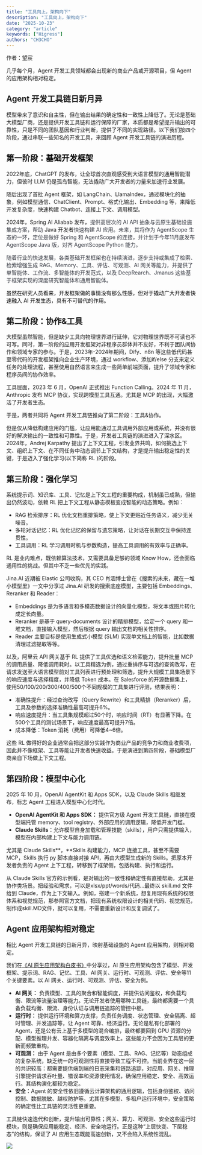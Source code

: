 ```yaml
---
title: "工具向上，架构向下"
description: "工具向上，架构向下"
date: "2025-10-23"
category: "article"
keywords: ["Higress"]
authors: "CH3CHO"
---
```


作者：望宸

几乎每个月，Agent 开发工具领域都会出现新的商业产品或开源项目，但 Agent 的应用架构相对稳定。



## Agent 开发工具链日新月异
模型带来了意识和自主性，但在输出结果的确定性和一致性上降低了。无论是基础大模型厂商，还是提供开发工具链和运行保障的厂家，本质都是希望提升输出的可靠性，只是不同的团队基因和行业判断，提供了不同的实现路径。以下我们按四个阶段，通过串联一些知名的开发工具，来回顾 Agent 开发工具链的演进历程。



## 第一阶段：<font style="color:black;">基础开发框架</font>
2022年底，ChatGPT 的发布，让全球首次直观感受到大语言模型的通用智能潜力，但彼时 LLM 仍是孤岛智能，无法撬动广大开发者的力量来加速行业发展。  


随后出现了首批 Agent 框架，如 LangChain、LlamaIndex，通过模块化的抽象，例如模型通信、ChatClient、Prompt、格式化输出、Embedding 等，来降低开发复杂度，快速构建 Chatbot、连接上下文、调用模型。



2024年，Spring AI Aliabab 发布，<font style="color:rgb(53, 56, 65);">提供高层次的 AI API 抽象与云原生基础设施集成方案，帮助</font> Java 开发者<font style="color:rgb(53, 56, 65);">快速构建 AI 应用。未来，其将作为 AgentScope 生态的一环，定位是做好 Spring 和 AgentScope 的连接，并计划于今年11月底发布 AgentScope Java 版，对齐 AgentScope Python 能力。</font>

<font style="color:rgb(53, 56, 65);"></font>

<font style="color:rgb(53, 56, 65);">随着行业的快速发展，各类基础开发框架也在持续演进，逐步支持或集成了检索、检索增强生成 RAG、Memory、工具、评估、可观测、AI 网关等能力，并提供了单智能体、工作流、多智能体的开发范式，以及 DeepRearch、Jmanus 这些基于框架实现的深度研究智能体和通用智能体。</font>

<font style="color:black;"></font>

<font style="color:black;">虽然在研究人员看来，开发框架做的事情没有那么性感，但对于撬动广大开发者快速融入 AI 开发生态，具有不可替代的作用。</font>



## 第二阶段：协作&工具
大模型虽然智能，但是缺少工具向物理世界进行延伸，它对物理世界既不可读也不可写。同时，第一阶段的应用开发框架对非程序员群体并不友好，不利于团队间协作和领域专家的参与。于是，2023年-2024年期间，Dify、n8n 等这些低代码甚至零代码的开发框架推向企业生产环境，通过 workflow、添加if/else 分支来定义任务的处理流程，甚至使用自然语言来生成一些简单前端页面，提升了领域专家和程序员间的协作效率。



工具层面，2023 年 6 月，OpenAI 正式推出 Function Calling。2024 年 11 月，Anthropic 发布 MCP 协议，实现跨模型工具互通。尤其是 MCP 的出现，大幅激活了开发者生态。



于是，两者共同将 Agent 开发工具链推向了第二阶段：工具&协作。



但是仅从降低构建应用的门槛，让应用能通过工具调用外部应用或系统，并没有很好的解决输出的一致性和可靠性。于是，开发者工具链的演进进入了深水区。2024年，Andrej Karpathy 提出了上下文工程，引发业界共鸣，如何挑选上下文、组织上下文、在不同任务中动态调节上下文结构，才是提升输出稳定性的关键，于是迈入了强化学习(以下简称 RL )的阶段。



## 第三阶段：强化学习
系统提示词、知识库、工具、记忆是上下文工程的重要构成，机制虽已成熟，但输出仍然波动，依赖 RL 把上下文工程从静态模板变成智能的动态策略。例如：



+ RAG 检索排序：RL 优化文档重排策略，使上下文更贴近任务语义，减少无关噪音。
+ 多轮对话记忆：RL 优化记忆的保留与遗忘策略，让对话在长期交互中保持连贯性。
+ 工具调用：RL 学习调用时机与参数构造，提高工具调用的有效率与正确率。



RL 是业内难点，既依赖算法技术，又需要具备足够的领域 Know How，还会面临通用性的挑战。但其中不乏一些优先的实践。



Jina.AI 近期被 Elastic 公司收购，其 CEO 肖涵博士曾在《搜索的未来，藏在一堆小模型里》一文中分享过 Jina.AI 研发的搜索底座模型，主要包括  Embeddings、Reranker 和 Reader：



+ Embeddings 是为多语言和多模态数据设计的向量化模型，将文本或图片转化成定长向量。
+ Reranker 是基于 query-documents 设计的精排模型，给定一个 query 和一堆文档，直接输入模型，然后根据 query 输出文档的相关性排序。
+ Reader 主要目标是使用生成式小模型 (SLM) 实现单文档上的智能，比如数据清理过滤提取等等。



以及，阿里云 API 网关基于 RL 提供了工具优选和语义检索能力，提升批量 MCP 的调用质量、降低调用耗时。以工具精选为例，通过重排序与可选的查询改写，在请求发送至大语言模型前对工具列表进行预处理和筛选，提升大规模工具集场景下的响应速度与选择精度，并降低 Token 成本。在 Salesforce 的开源数据集上，使用50/100/200/300/400/500个不同规模的工具集进行评测，结果表明：



+ 准确性提升：经过查询改写（Query Rewrite）和工具精排（Reranker）后，工具及参数的选择准确性最高可提升6%。
+ 响应速度提升：当工具集规模超过50个时，响应时间（RT）有显著下降。在500个工具的测试场景下，响应速度最高可提升7倍。
+ 成本降低：Token 消耗（费用）可降低4~6倍。



这些 RL 做得好的企业通常会把这部分实践作为商业产品的竞争力和商业收费项，因此并不像框架、工具等能让开发者快速收益。于是演进到第四阶段，基础模型厂商亲自下场做上下文工程。



## 第四阶段：模型中心化
2025 年 10 月，OpenAI AgentKit 和 Apps SDK，以及 Claude Skills 相继发布，标志 Agent 工程进入模型中心化时代。



+ **OpenAI AgentKit 和 Apps SDK：** 提供官方级 Agent 开发工具链，直接在模型端托管 memory、tool registry、外部应用的调用逻辑，降低开发门槛。
+ **Claude Skills**：允许模型自身加载和管理技能（skills），用户只需提供输入，模型在内部构建上下文与能力调用链。



尤其是 Claude Skills**，**Skills 构建能力，MCP 连接工具，甚至不需要 MCP，Skills 执行 py 脚本直接对接 API，再由大模型生成新的 Skills。把原本开发者负责的 Agent 上下工程，转移到了框架侧，包括构建、执行和运行。



从 Claude Skills 官方的示例看，是对输出的一致性和确定性有直接帮助，尤其是协作类场景。把经验和需求，可以是xlsx/ppt/words/代码…最终以 skill.md 文件给到 Claude，作为上下文输入。例如，搭建一个新系统，想复用现有系统的权限体系和视觉规范，那参照官方文档，把现有系统权限设计的相关代码、视觉规范，制作成skill.MD文件，就可以复用，不需要重新设计和反复调试了。



## Agent 应用架构相对稳定
相比 Agent 开发工具链的日新月异，映射基础设施的 Agent 应用架构，则相对稳定。



我们在[《AI 原生应用架构白皮书》](https://developer.aliyun.com/ebook/8479)中分享过，AI 原生应用架构包含了模型、开发框架、提示词、RAG、记忆、工具、AI 网关、运行时、可观测、评估、安全等11个关键要素。以 AI 网关、运行时、可观测、评估、安全为例。



+ **AI 网关：** 负责模型、工具的聚合和智能调度，并提供访问鉴权，和负载均衡、限流等流量治理等能力。无论开发者使用哪种工具链，最终都需要一个具备负载均衡、限流、身份认证与调用链追踪的管控中枢。
+ **运行时：** 提供运行环境和算力支撑，负责任务调度、状态管理、安全隔离、超时管理、并发追踪等，让 Agent 可靠、经济运行。无论是私有化部署的 Agent，还是公有云上基于多模型的混合编排，最终都要回到 GPU 资源的分配、模型推理并发、容器化隔离与调度效率上。这些能力不会因为工具层的更新而频繁重构。
+ **可观测：** 由于 Agent 是由多个要素（模型、工具、RAG、记忆等）动态组成的复杂系统，缺乏统一的可观测性将直接导致工程不可控。当前业界在这一层的共识较高：都需要提供端到端的日志采集和链路追踪，对应用、网关、推理引擎提供请求吞吐量、错误率和资源使用情况，确保应用稳定、安全、高效运行。其结构演化都较为稳定。
+ **安全**：Agent 的安全性依旧遵循云计算架构的通用逻辑，包括身份鉴权、访问控制、数据脱敏、越权防护等。尤其在多模型、多租户运行环境中，安全策略的确定性比工具链的灵活性更重要。



工具链快速迭代和创新，提升输出可靠性；网关、算力、可观测、安全这些运行时模块，则是确保应用能稳定、经济、安全地运行。正是这种“上层快变、下层稳态”的结构，保证了 AI 应用生态既能高速创新，又不会陷入系统性混乱。



![](https://img.alicdn.com/imgextra/i1/O1CN01ZKEhvS23dNfLGx0Q0_!!6000000007278-2-tps-1500-4282.png)




